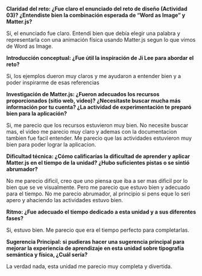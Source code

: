 **Claridad del reto: ¿Fue claro el enunciado del reto de diseño (Actividad 03)? ¿Entendiste bien la combinación esperada de “Word as Image” y Matter.js?**

Sí, el enunciado fue claro. Entendí bien que debía elegir una palabra y representarla con una animación física usando Matter.js segun lo que vimos de Word as Image. 

**Introducción conceptual: ¿Fue útil la inspiración de Ji Lee para abordar el reto?**

Si, los ejemplos dueron muy claros y me ayudaron a entender bien y a poder inspirarme de esas referencias 

**Investigación de Matter.js: ¿Fueron adecuados los recursos proporcionados (sitio web, video)? ¿Necesitaste buscar mucha más información por tu cuenta? ¿La actividad de experimentación te preparó bien para la aplicación?**

Si, me parecio que los recursos estuvieron muy bien. No necesite buscar mas, el video me parecio muy claro y ademas con la documentacion tambien fue facil entender. Me parecio que las actividades estuvieron muy bien para poder lograr la aplicacion. 

**Dificultad técnica: ¿Cómo calificarías la dificultad de aprender y aplicar Matter.js en el tiempo de la unidad? ¿Hubo suficientes pistas o se sintió abrumador?**

No me parecio dificil, creo que uno piensa que iba a ser mas dificil por lo bien que se ve visualmente. Pero me parecio que estuvo bien y adecuado para el tiempo. No me parecio abrumador, al principio si pens eque lo seri apero y ahaciendo las actividades estuvo bien. 

**Ritmo: ¿Fue adecuado el tiempo dedicado a esta unidad y a sus diferentes fases?**

Si, estuvo bien. Me parecio que era el tiempo perfecto para completarlas. 

**Sugerencia Principal: si pudieras hacer una sugerencia principal para mejorar la experiencia de aprendizaje en esta unidad sobre tipografía semántica y física, ¿Cuál sería?**

La verdad nada, esta unidad me parecio muy completa y divertida. 

